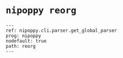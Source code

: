 # `nipoppy reorg`

```{argparse}
---
ref: nipoppy.cli.parser.get_global_parser
prog: nipoppy
nodefault: true
path: reorg
---
```

